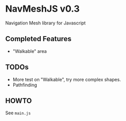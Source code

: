 NavMeshJS v0.3
==============
Navigation Mesh library for Javascript

Completed Features
------------------
- "Walkable" area

TODOs
------------------
- More test on "Walkable", try more complex shapes.
- Pathfinding

HOWTO
------------------
See `main.js`